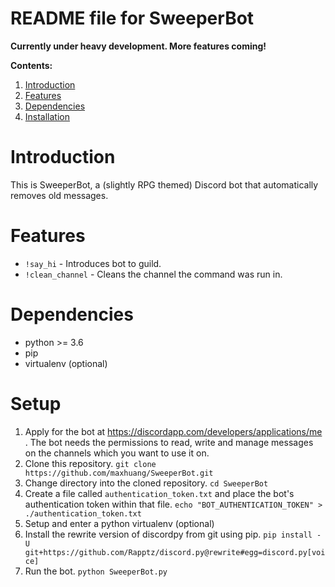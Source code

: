 README file for SweeperBot
==========================

**Currently under heavy development. More features coming!**

**Contents:**
1. [Introduction](#introduction)
1. [Features](#features)
1. [Dependencies](#dependencies)
1. [Installation](#installation)

# Introduction

This is SweeperBot, a (slightly RPG themed) Discord bot that automatically removes old messages.

# Features

- `!say_hi` - Introduces bot to guild. 
- `!clean_channel` - Cleans the channel the command was run in.

# Dependencies

- python >= 3.6
- pip
- virtualenv (optional)

# Setup

1. Apply for the bot at https://discordapp.com/developers/applications/me . The bot needs the permissions to read, write and manage messages on the channels which you want to use it on.
2. Clone this repository. `git clone https://github.com/maxhuang/SweeperBot.git`
3. Change directory into the cloned repository. `cd SweeperBot`
4. Create a file called `authentication_token.txt` and place the bot's authentication token within that file. `echo "BOT_AUTHENTICATION_TOKEN" > ./authentication_token.txt`
5. Setup and enter a python virtualenv (optional)
6. Install the rewrite version of discordpy from git using pip. `pip install -U git+https://github.com/Rapptz/discord.py@rewrite#egg=discord.py[voice]`
7. Run the bot. `python SweeperBot.py`
